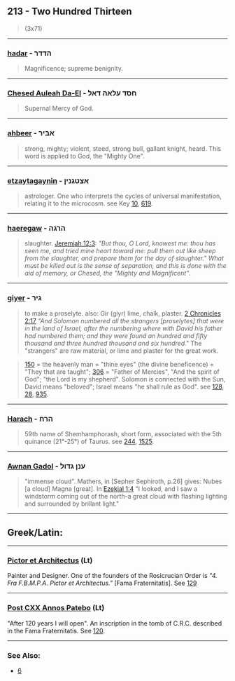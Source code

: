 ## 213 - Two Hundred Thirteen
> (3x71)

---

### [hadar](/keys/HDDR) - הדדר
> Magnificence; supreme benignity.

---

### [Chesed Auleah Da-El](/keys/ChSD.OLAH.DAL) - חסד עלאה דאל
> Supernal Mercy of God.

---

### [ahbeer](/keys/ABIR) - אביר
> strong, mighty; violent, steed, strong bull, gallant knight, heard. This word is applied to God, the "Mighty One".

---

### [etzaytagaynin](/keys/ATzTGNIN) - אצטגנין
> astrologer. One who interprets the cycles of universal manifestation, relating it to the microcosm. see Key [10](10), [619](619).

---

### [haeregaw](/keys/HRGH) - הרגה
> slaughter. [Jeremiah 12:3](http://biblehub.com//.htm): *"But thou, O Lord, knowest me: thou has seen me, and tried mine heart toward me: pull them out like sheep from the slaughter, and prepare them for the day of slaughter." What must be killed out is the sense of separation, and this is done with the aid of memory, or Chesed, the "Mighty and Magnificent"*.

---

### [giyer](/keys/GIR) - גיר
> to make a proselyte. also: Gir (giyr) lime, chalk, plaster. [2 Chronicles 2:17](http://biblehub.com/2_chronicles/2-17.htm) *"And Solomon numbered all the strangers [proselytes] that were in the land of Israel, after the numbering where with David his father had numbered them; and they were found an hundred and fifty thousand and three hundred thousand and six hundred."* The "strangers" are raw material, or lime and plaster for the great work.

> [150](150) = the heavenly man = "thine eyes" (the divine beneficence) = "They that are taught"; [306](306) = "Father of Mercies", "And the spirit of God"; "the Lord is my shepherd". Solomon is connected with the Sun, David means "beloved"; Israel means "he shall rule as God". see [128](128), [28](28), [935](935).

---

### [Harach](/keys/HRCh) - הרח
> 59th name of Shemhamphorash, short form, associated with the 5th quinance (21°-25°) of Taurus. see [244](244), [1525](1525).

---

### [Awnan Gadol](/keys/ONN.GDVL) - ענן גדול
> "immense cloud". Mathers, in [Sepher Sephiroth, p.26] gives: Nubes [a cloud] Magna [great]. In [Ezekial 1:4](http://biblehub.com//.htm) "I looked, and I saw a windstorm coming out of the north-a great cloud with flashing lighting and surrounded by brillant light."

---

## Greek/Latin:

---

### [Pictor et Architectus](/latin?word=pictor+et+architectus) (Lt)
Painter and Designer. One of the founders of the Rosicrucian Order is *"4. Fra F.B.M.P.A. Pictor et Architectus."* [Fama Fraternitatis]. See [129](129)

---

### [Post CXX Annos Patebo](/latin?word=Post+CXX+Annos+Patebo) (Lt)
"After 120 years I will open". An inscription in the tomb of C.R.C. described in the Fama Fraternitatis. See [120](120).

---

### See Also:

- [6](6)
